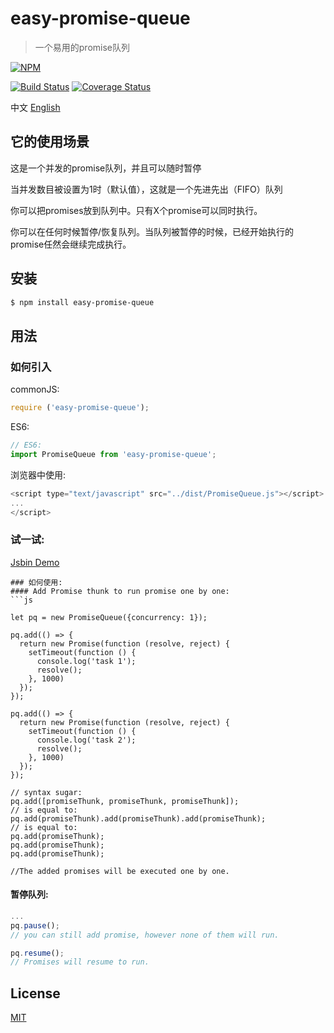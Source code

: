 # easy-promise-queue

> 一个易用的promise队列

[![NPM](https://nodei.co/npm/easy-promise-queue.png)](https://nodei.co/npm/easy-promise-queue/)

[![Build Status](https://travis-ci.org/chenzhihao/easy-promise-queue.svg)](https://travis-ci.org/chenzhihao/easy-promise-queue)
[![Coverage Status](https://coveralls.io/repos/github/chenzhihao/easy-promise-queue/badge.svg?branch=master)](https://coveralls.io/github/chenzhihao/easy-promise-queue?branch=master)

中文 [English](https://github.com/chenzhihao/easy-promise-queue/blob/master/README.md)

## 它的使用场景

这是一个并发的promise队列，并且可以随时暂停

当并发数目被设置为1时（默认值），这就是一个先进先出（FIFO）队列

你可以把promises放到队列中。只有X个promise可以同时执行。

你可以在任何时候暂停/恢复队列。当队列被暂停的时候，已经开始执行的promise任然会继续完成执行。

## 安装
```bash
$ npm install easy-promise-queue
```

## 用法

### 如何引入

commonJS:

```js
require ('easy-promise-queue');
```

ES6:

```js
// ES6:
import PromiseQueue from 'easy-promise-queue';
```

浏览器中使用:

```js
<script type="text/javascript" src="../dist/PromiseQueue.js"></script>
...
</script>
```
### 试一试:
[Jsbin Demo](https://jsbin.com/cuvuno/edit?html,js,console,output)
```
### 如何使用:
#### Add Promise thunk to run promise one by one:
```js

let pq = new PromiseQueue({concurrency: 1});

pq.add(() => {
  return new Promise(function (resolve, reject) {
    setTimeout(function () {
      console.log('task 1');
      resolve();
    }, 1000)
  });
});

pq.add(() => {
  return new Promise(function (resolve, reject) {
    setTimeout(function () {
      console.log('task 2');
      resolve();
    }, 1000)
  });
});

// syntax sugar: 
pq.add([promiseThunk, promiseThunk, promiseThunk]);
// is equal to:
pq.add(promiseThunk).add(promiseThunk).add(promiseThunk);
// is equal to:
pq.add(promiseThunk);
pq.add(promiseThunk);
pq.add(promiseThunk);

//The added promises will be executed one by one.
```
#### 暂停队列:
```js
...
pq.pause();
// you can still add promise, however none of them will run.

pq.resume();
// Promises will resume to run.
```

## License
[MIT](https://tldrlegal.com/license/mit-license)
